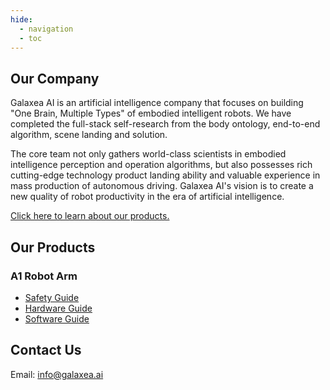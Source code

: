 ```yaml
---
hide:
  - navigation
  - toc
---
```


<!DOCTYPE html>
<html lang="en">
<body id = unique-page>
    <main>
        <section class="company-section">
            <h2>Our Company</h2>
            <p>Galaxea AI is an artificial intelligence company that focuses on building "One Brain, Multiple Types" of embodied intelligent robots. We have completed the full-stack self-research from the body ontology, end-to-end algorithm, scene landing and solution.</p>
            <p>The core team not only gathers world-class scientists in embodied intelligence perception and operation algorithms, but also possesses rich cutting-edge technology product landing ability and valuable experience in mass production of autonomous driving. Galaxea AI's vision is to create a new quality of robot productivity in the era of artificial intelligence.</p>
            <p><a href="Introducing_Galaxea_Robot/product_info/A1">Click here to learn about our products.</a></p>
        </section>
        <div class="row">
            <section class="products-section">
                <h2>Our Products</h2>
                <div class="product">
                    <h3>A1 Robot Arm</h3>
                    <ul>
                        <li><a href="Guide/A1/Getting_Started">Safety Guide</a></li>
                        <li><a href="Guide/A1/Hardware_Guide">Hardware Guide</a></li>
                        <li><a href="Guide/A1/Software_Guide">Software Guide</a></li>
                    </ul>
                </div>
            </section>
            <section class="contact-section">
                <h2>Contact Us</h2>
                <p>Email: <a href="mailto:info@galaxea.ai">info@galaxea.ai</a></p>
            </section>
        </div>
    </main>
</body>
</html>
